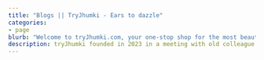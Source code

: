 ```yaml
---
title: "Blogs || TryJhumki - Ears to dazzle"
categories:
- page
blurb: "Welcome to tryJhumki.com, your one-stop shop for the most beautiful and stylish earrings online. Whether you're looking for classic studs, statement hoops, or something in between, we have the perfect pair of earrings for you."
description: tryJhumki founded in 2023 in a meeting with old colleague with a deep sense of excitement about the possibilities in the world of earrings and making ladies beautiful feel proud
---
```


